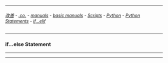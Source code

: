 
---

###### [改善](https://github.com/ttltrk/0C/blob/master/README.MD) - [.co.](https://github.com/ttltrk/PRG/blob/master/CODING.MD) - [manuals](https://github.com/ttltrk/PRG/blob/master/MAN.MD) - [basic manuals](https://github.com/ttltrk/PRG/blob/master/MANUALS.MD) - [Scripts](https://github.com/ttltrk/PRG/blob/master/PY/DOC/SC/SC.MD) - [Python](https://github.com/ttltrk/PRG/blob/master/PY/DOC/OPYM/OPYM.MD) - [Python Statements](https://github.com/ttltrk/PRG/blob/master/PY/DOC/OPYM/03_PY_ST/PY_ST.MD) - [if...elif](https://github.com/ttltrk/PRG/blob/master/PY/DOC/OPYM/03_PY_ST/IF/IF_ELIF_ELSE.MD)

---

### if...else Statement

---

---
